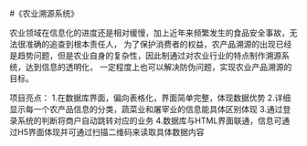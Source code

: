 #《农业溯源系统》

农业领域在信息化的进度还是相对缓慢，加上近年来频繁发生的食品安全事故，无法很准确的追查到根本责任人，
为了保护消费者的权益，农产品溯源的出现已经是趋势问题，但是农业自身的复杂性，因此制通过对农业行业的特点制作溯源系统，达到信息的透明化，
一定程度上也可以解决防伪问题，实现农业产品溯源的目标。

项目亮点：
1.在数据库界面，偏向表格化，界面简单完整，体现数据优势
2.详细显示每一个农产品信息的分类，蔬菜业和屠宰业的信息能具体区别体现
3.通过登录系统的判断将商户自动跳转对应的业务
4.数据库与HTML界面联通，信息可通过H5界面体现并可通过扫描二维码来读取具体数据内容
